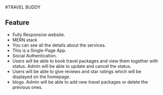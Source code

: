#TRAVEL BUDDY

<!-- Live Link: [Click Here](https://chologhuri-travel.web.app/). -->

## Feature

-   Fully Responsive website.
-   MERN stack
-   You can see all the details about the services.
-   This is a Single-Page App.
-   Social Authentication.
-   Users will be able to book travel packages and view them together with status. Admin will be able to update and cancel the status.
-   Users will be able to give reviews and star ratings which will be displayed on the homepage.
-   blogs. Admin will be able to add new travel packages or delete the previous ones.
